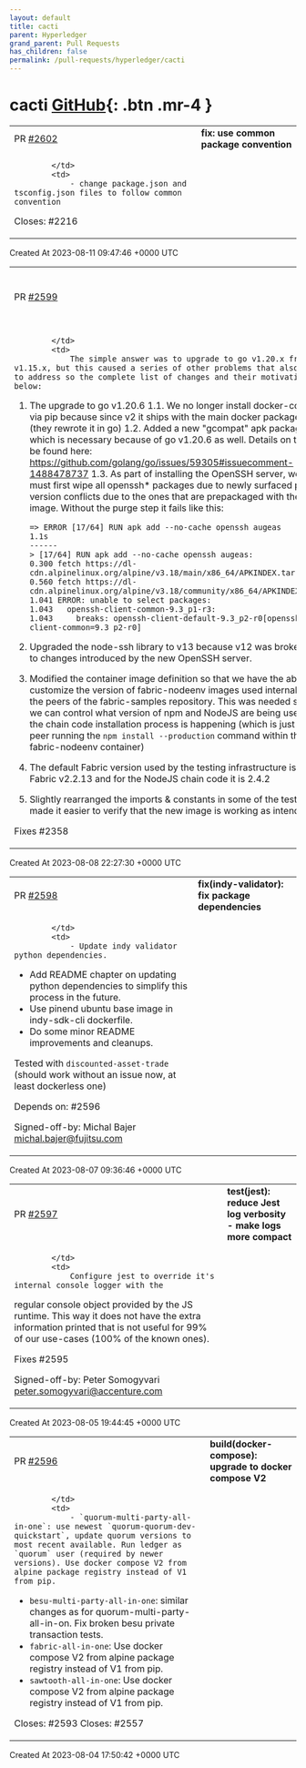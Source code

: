 ```yaml
---
layout: default
title: cacti
parent: Hyperledger
grand_parent: Pull Requests
has_children: false
permalink: /pull-requests/hyperledger/cacti
---
```


# cacti <span class="fs-3 right-align">[GitHub](https://github.com/hyperledger/cacti){: .btn .mr-4 }</span>


<div>
    <table>
        <tr>
            <td>
                PR <a href="https://github.com/hyperledger/cacti/pull/2602" class=".btn">#2602</a>
            </td>
            <td>
                <b>
                    fix: use common package convention
                </b>
            </td>
        </tr>
        <tr>
            <td>
                
            </td>
            <td>
                - change package.json and tsconfig.json files to follow common convention

Closes: #2216
            </td>
        </tr>
    </table>
    <div class="right-align">
        Created At 2023-08-11 09:47:46 +0000 UTC
    </div>
</div>

<div>
    <table>
        <tr>
            <td>
                PR <a href="https://github.com/hyperledger/cacti/pull/2599" class=".btn">#2599</a>
            </td>
            <td>
                <b>
                    test(connector-fabric): fix tests - package io/fs is not in GOROOT
                </b>
            </td>
        </tr>
        <tr>
            <td>
                
            </td>
            <td>
                The simple answer was to upgrade to go v1.20.x from v1.15.x, but this caused a series of other problems that also needed to address so the complete list of changes and their motivations are below:

1. The upgrade to go v1.20.6 1.1. We no longer install docker-compose via pip because since v2 it ships with the main docker package itself (they rewrote it in go) 1.2. Added a new "gcompat" apk package which is necessary because of go v1.20.6 as well. Details on this can be found here: https://github.com/golang/go/issues/59305#issuecomment-1488478737 1.3. As  part of installing the OpenSSH server, we now must first wipe all openssh* packages due to newly surfaced package version conflicts due to the ones that are prepackaged with the alpine image. Without the purge step it fails like this:

       => ERROR [17/64] RUN apk add --no-cache openssh augeas                   1.1s
       ------
       > [17/64] RUN apk add --no-cache openssh augeas:
       0.300 fetch https://dl-cdn.alpinelinux.org/alpine/v3.18/main/x86_64/APKINDEX.tar.gz
       0.560 fetch https://dl-cdn.alpinelinux.org/alpine/v3.18/community/x86_64/APKINDEX.tar.gz
       1.041 ERROR: unable to select packages:
       1.043   openssh-client-common-9.3_p1-r3:
       1.043     breaks: openssh-client-default-9.3_p2-r0[openssh-client-common=9.3_p2-r0]
3. Upgraded the node-ssh library to v13 because v12 was broken due to
changes introduced by the new OpenSSH server.
4. Modified the container image definition so that we have the ability
to customize the version of fabric-nodeenv images used internally by the
peers of the fabric-samples repository. This was needed so that we can
control what version of npm and NodeJS are being used when the chain code
installation process is happening (which is just the peer running the
`npm install --production` command within the fabric-nodeenv container)
5. The default Fabric version used by the testing infrastructure is now
Fabric v2.2.13 and for the NodeJS chain code it is 2.4.2
6. Slightly rearranged the imports & constants in some of the tests
which made it easier to verify that the new image is working as intended.

Fixes #2358
            </td>
        </tr>
    </table>
    <div class="right-align">
        Created At 2023-08-08 22:27:30 +0000 UTC
    </div>
</div>

<div>
    <table>
        <tr>
            <td>
                PR <a href="https://github.com/hyperledger/cacti/pull/2598" class=".btn">#2598</a>
            </td>
            <td>
                <b>
                    fix(indy-validator): fix package dependencies
                </b>
            </td>
        </tr>
        <tr>
            <td>
                
            </td>
            <td>
                - Update indy validator python dependencies.
- Add README chapter on updating python dependencies to simplify this process in the future.
- Use pinend ubuntu base image in indy-sdk-cli dockerfile.
- Do some minor README improvements and cleanups.

Tested with `discounted-asset-trade` (should work without an issue now, at least dockerless one)

Depends on: #2596

Signed-off-by: Michal Bajer <michal.bajer@fujitsu.com>
            </td>
        </tr>
    </table>
    <div class="right-align">
        Created At 2023-08-07 09:36:46 +0000 UTC
    </div>
</div>

<div>
    <table>
        <tr>
            <td>
                PR <a href="https://github.com/hyperledger/cacti/pull/2597" class=".btn">#2597</a>
            </td>
            <td>
                <b>
                    test(jest): reduce Jest log verbosity - make logs more compact
                </b>
            </td>
        </tr>
        <tr>
            <td>
                
            </td>
            <td>
                Configure jest to override it's internal console logger with the
regular console object provided by the JS runtime.
This way it does not have the extra information printed that is
not useful for 99% of our use-cases (100% of the known ones).

Fixes #2595

Signed-off-by: Peter Somogyvari <peter.somogyvari@accenture.com>
            </td>
        </tr>
    </table>
    <div class="right-align">
        Created At 2023-08-05 19:44:45 +0000 UTC
    </div>
</div>

<div>
    <table>
        <tr>
            <td>
                PR <a href="https://github.com/hyperledger/cacti/pull/2596" class=".btn">#2596</a>
            </td>
            <td>
                <b>
                    build(docker-compose): upgrade to docker compose V2
                </b>
            </td>
        </tr>
        <tr>
            <td>
                
            </td>
            <td>
                - `quorum-multi-party-all-in-one`: use newest `quorum-quorum-dev-quickstart`, update quorum versions to most recent available. Run ledger as `quorum` user (required by newer versions). Use docker compose V2 from alpine package registry instead of V1 from pip.
- `besu-multi-party-all-in-one`: similar changes as for quorum-multi-party-all-in-on. Fix broken besu private transaction tests.
- `fabric-all-in-one`: Use docker compose V2 from alpine package registry instead of V1 from pip.
- `sawtooth-all-in-one`: Use docker compose V2 from alpine package registry instead of V1 from pip.

Closes: #2593
Closes: #2557
            </td>
        </tr>
    </table>
    <div class="right-align">
        Created At 2023-08-04 17:50:42 +0000 UTC
    </div>
</div>

